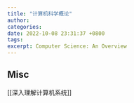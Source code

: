 ```yaml
---
title: "计算机科学概论"
author: 
categories: 
date: 2022-10-08 23:31:37 +0800
tags: 
excerpt: Computer Science: An Overview
---
```














## Misc


[[深入理解计算机系统]]




